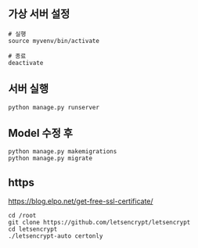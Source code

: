 ## 가상 서버 설정
```
# 실행
source myvenv/bin/activate

# 종료
deactivate
```

## 서버 실행
```
python manage.py runserver
```

## Model 수정 후
```
python manage.py makemigrations
python manage.py migrate
```

## https
https://blog.elpo.net/get-free-ssl-certificate/
```
cd /root
git clone https://github.com/letsencrypt/letsencrypt
cd letsencrypt
./letsencrypt-auto certonly
```
